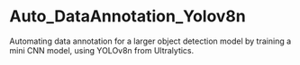 # Auto_DataAnnotation_Yolov8n
Automating data annotation for a larger object detection model by training a mini CNN model, using YOLOv8n from Ultralytics.
